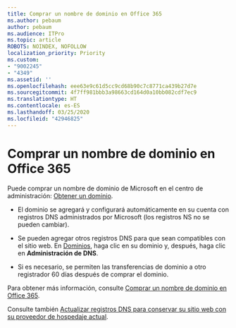 ```yaml
---
title: Comprar un nombre de dominio en Office 365
ms.author: pebaum
author: pebaum
ms.audience: ITPro
ms.topic: article
ROBOTS: NOINDEX, NOFOLLOW
localization_priority: Priority
ms.custom:
- "9002245"
- "4349"
ms.assetid: ''
ms.openlocfilehash: eee63e9c61d5cc9cd68b90c7c8771ca439b27d7e
ms.sourcegitcommit: 4f7ff981bbb3a98663cd164d0a10bb082cdf7ec9
ms.translationtype: HT
ms.contentlocale: es-ES
ms.lasthandoff: 03/25/2020
ms.locfileid: "42946825"
---
```

# <a name="buy-a-domain-name-in-office-365"></a>Comprar un nombre de dominio en Office 365

Puede comprar un nombre de dominio de Microsoft en el centro de administración: [Obtener un dominio](https://admin.microsoft.com/Domains/Buy).

- El dominio se agregará y configurará automáticamente en su cuenta con registros DNS administrados por Microsoft (los registros NS no se pueden cambiar).

- Se pueden agregar otros registros DNS para que sean compatibles con el sitio web.  En [Dominios](https://admin.microsoft.com/AdminPortal/Home#/Domains), haga clic en su dominio y, después, haga clic en **Administración de DNS**.

- Si es necesario, se permiten las transferencias de dominio a otro registrador 60 días después de comprar el dominio.

Para obtener más información, consulte [Comprar un nombre de dominio en Office 365](https://docs.microsoft.com/microsoft-365/admin/get-help-with-domains/buy-a-domain-name?view=o365-worldwide).

Consulte también [Actualizar registros DNS para conservar su sitio web con su proveedor de hospedaje actual](https://docs.microsoft.com/alchemyinsights/update-dns-records-to-keep-your-website-with-your-current-hosting-provider-0).
